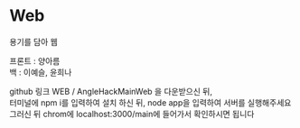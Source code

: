 # Web
용기를 담아 웹

프론트 : 양아름    
백 : 이예슬, 윤희나

github 링크 WEB / AngleHackMainWeb 을 다운받으신 뒤,    
터미널에 npm i를 입력하여 설치 하신 뒤, node app을 입력하여 서버를 실행해주세요    
그러신 뒤 chrom에 localhost:3000/main에 들어가서 확인하시면 됩니다
